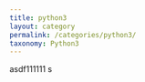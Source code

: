 ```yaml
---
title: python3
layout: category
permalink: /categories/python3/
taxonomy: Python3
---
```


asdf111111
s
